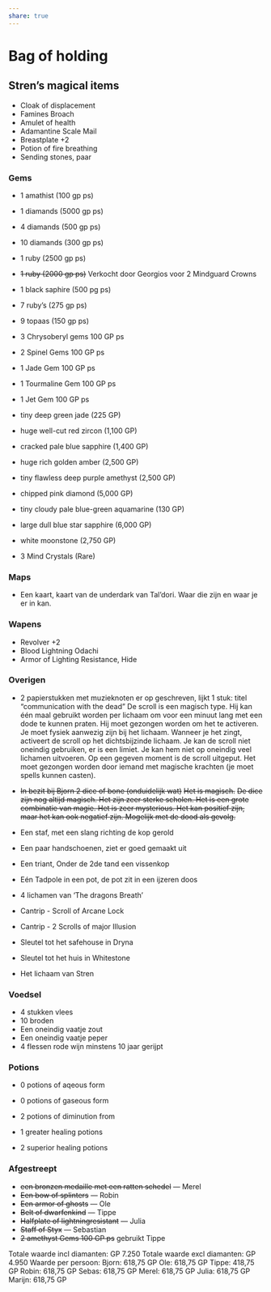 ```yaml
---
share: true
---
```

# Bag of holding

## Stren’s magical items
- Cloak of displacement
- Famines Broach
- Amulet of health
- Adamantine Scale Mail
- Breastplate +2
- Potion of fire breathing
- Sending stones, paar

### Gems
- 1 amathist (100 gp ps)
- 1 diamands (5000 gp ps)
- 4 diamands (500 gp ps)
- 10 diamands (300 gp ps)
- 1 ruby (2500 gp ps)
- ~~1 ruby (2000 gp ps)~~ Verkocht door Georgios voor 2 Mindguard Crowns
- 1 black saphire (500 pg ps)
- 7 ruby’s (275 gp ps)
- 9 topaas (150 gp ps)
- 3 Chrysoberyl gems 100 GP ps
- 2 Spinel Gems 100 GP ps
- 1 Jade Gem 100 GP ps
- 1 Tourmaline Gem 100 GP ps
- 1 Jet Gem 100 GP ps

- tiny deep green jade (225 GP)
- huge well-cut red zircon (1,100 GP)
- cracked pale blue sapphire (1,400 GP)
- huge rich golden amber (2,500 GP)
- tiny flawless deep purple amethyst (2,500 GP)
- chipped pink diamond (5,000 GP)
- tiny cloudy pale blue-green aquamarine (130 GP)
- large dull blue star sapphire (6,000 GP)
- white moonstone (2,750 GP)

- 3 Mind Crystals (Rare)

### Maps
- Een kaart, kaart van de underdark van Tal’dori. Waar die zijn en waar je er in kan.

### Wapens
- Revolver +2
- Blood Lightning Odachi
- Armor of Lighting Resistance, Hide

### Overigen
- 2 papierstukken met muzieknoten er op geschreven, lijkt 1 stuk: titel “communication with the dead” 
	De scroll is een magisch type. Hij kan één maal gebruikt worden per lichaam om voor een minuut lang met een dode te kunnen praten. Hij moet gezongen worden om het te activeren. Je moet fysiek aanwezig zijn bij het lichaam. Wanneer je het zingt, activeert de scroll op het dichtsbijzinde lichaam. Je kan de scroll niet oneindig gebruiken, er is een limiet. Je kan hem niet op oneindig veel lichamen uitvoeren. Op een gegeven moment is de scroll uitgeput. Het moet gezongen worden door iemand met magische krachten (je moet spells kunnen casten).
- ~~In bezit bij Bjorn 2 dice of bone (onduidelijk wat)~~ 
	 ~~Het is magisch.~~ 
		 ~~De dice zijn nog altijd magisch. Het zijn zeer sterke scholen. Het is een grote combinatie van magie. Het is zeer mysterious. Het kan positief zijn, maar het kan ook negatief zijn. Mogelijk met de dood als gevolg.~~
- Een staf, met een slang richting de kop gerold
- Een paar handschoenen, ziet er goed gemaakt uit
- Een triant, Onder de 2de tand een vissenkop

- Eén Tadpole in een pot, de pot zit in een ijzeren doos
- 4 lichamen van ‘The dragons Breath’

- Cantrip - Scroll of Arcane Lock
- Cantrip - 2 Scrolls of major Illusion

- Sleutel tot het safehouse in Dryna
- Sleutel tot het huis in Whitestone

- Het lichaam van Stren

### Voedsel
- 4 stukken vlees
- 10 broden
- Een oneindig vaatje zout
- Een oneindig vaatje peper
- 4 flessen rode wijn minstens 10 jaar gerijpt

### Potions
- 0 potions of aqeous form
- 0 potions of gaseous form
- 2 potions of diminution from

- 1 greater healing potions
- 2 superior healing potions

### Afgestreept
- ~~een bronzen medaille met een ratten schedel~~ — Merel
- ~~Een bow of splinters~~ — Robin
- ~~Een armor of ghosts~~ — Ole
- ~~Belt of dwarfenkind~~ — Tippe
- ~~Halfplate of lightningresistant~~ — Julia
- ~~Staff of Styx~~ — Sebastian
- ~~2 amethyst Gems 100 GP ps~~ gebruikt Tippe


Totale waarde incl diamanten: GP 7.250
Totale waarde excl diamanten: GP 4.950
Waarde per persoon:
Bjorn: 618,75 GP
Ole: 618,75 GP
Tippe: 418,75 GP
Robin: 618,75 GP
Sebas: 618,75 GP
Merel: 618,75 GP
Julia: 618,75 GP
Marijn: 618,75 GP